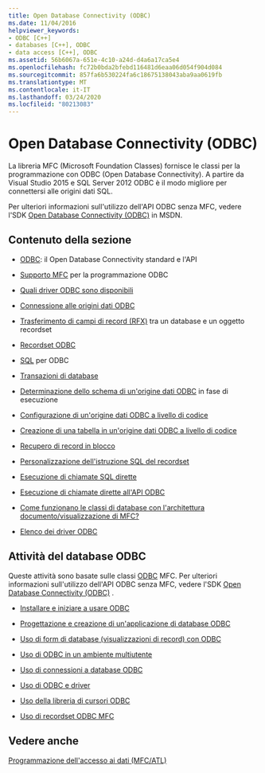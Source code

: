 ```yaml
---
title: Open Database Connectivity (ODBC)
ms.date: 11/04/2016
helpviewer_keywords:
- ODBC [C++]
- databases [C++], ODBC
- data access [C++], ODBC
ms.assetid: 56b6067a-651e-4c10-a24d-d4a6a17ca5e4
ms.openlocfilehash: fc72b0bda2bfebd116481d6eaa06d054f904d084
ms.sourcegitcommit: 857fa6b530224fa6c18675138043aba9aa0619fb
ms.translationtype: MT
ms.contentlocale: it-IT
ms.lasthandoff: 03/24/2020
ms.locfileid: "80213083"
---
```

# <a name="open-database-connectivity-odbc"></a>Open Database Connectivity (ODBC)

La libreria MFC (Microsoft Foundation Classes) fornisce le classi per la programmazione con ODBC (Open Database Connectivity). A partire da Visual Studio 2015 e SQL Server 2012 ODBC è il modo migliore per connettersi alle origini dati SQL.

Per ulteriori informazioni sull'utilizzo dell'API ODBC senza MFC, vedere l'SDK [Open Database Connectivity (ODBC)](/sql/odbc/microsoft-open-database-connectivity-odbc) in MSDN.

## <a name="in-this-section"></a>Contenuto della sezione

- [ODBC](odbc-basics.md): il Open Database Connectivity standard e l'API

- [Supporto MFC](odbc-and-mfc.md) per la programmazione ODBC

- [Quali driver ODBC sono disponibili](odbc-driver-list.md)

- [Connessione alle origini dati ODBC](data-source-managing-connections-odbc.md)

- [Trasferimento di campi di record (RFX)](record-field-exchange-rfx.md) tra un database e un oggetto recordset

- [Recordset ODBC](recordset-odbc.md)

- [SQL](sql.md) per ODBC

- [Transazioni di database](transaction-odbc.md)

- [Determinazione dello schema di un'origine dati ODBC](data-source-determining-the-schema-of-the-data-source-odbc.md) in fase di esecuzione

- [Configurazione di un'origine dati ODBC a livello di codice](data-source-programmatically-configuring-an-odbc-data-source.md)

- [Creazione di una tabella in un'origine dati ODBC a livello di codice](data-source-programmatically-creating-a-table-in-an-odbc-data-source.md)

- [Recupero di record in blocco](recordset-fetching-records-in-bulk-odbc.md)

- [Personalizzazione dell'istruzione SQL del recordset](sql-customizing-your-recordsets-sql-statement-odbc.md)

- [Esecuzione di chiamate SQL dirette](sql-making-direct-sql-calls-odbc.md)

- [Esecuzione di chiamate dirette all'API ODBC](odbc-calling-odbc-api-functions-directly.md)

- [Come funzionano le classi di database con l'architettura documento/visualizzazione di MFC?](working-with-documents-and-views.md)

- [Elenco dei driver ODBC](odbc-driver-list.md)

## <a name="odbc-database-tasks"></a>Attività del database ODBC

Queste attività sono basate sulle classi [ODBC](odbc-basics.md) MFC. Per ulteriori informazioni sull'utilizzo dell'API ODBC senza MFC, vedere l'SDK [Open Database Connectivity (ODBC)](/sql/odbc/microsoft-open-database-connectivity-odbc) .

- [Installare e iniziare a usare ODBC](installing-and-getting-started-with-odbc.md)

- [Progettazione e creazione di un'applicazione di database ODBC](design-and-create-an-odbc-database-application.md)

- [Uso di form di database (visualizzazioni di record) con ODBC](use-database-forms-record-views-with-odbc.md)

- [Uso di ODBC in un ambiente multiutente](use-odbc-to-work-with-other-users.md)

- [Uso di connessioni a database ODBC](work-with-odbc-database-connections.md)

- [Uso di ODBC e driver](work-with-odbc-and-drivers.md)

- [Uso della libreria di cursori ODBC](use-the-odbc-cursor-library.md)

- [Uso di recordset ODBC MFC](use-mfc-odbc-recordsets.md)

## <a name="see-also"></a>Vedere anche

[Programmazione dell'accesso ai dati (MFC/ATL)](../../data/data-access-programming-mfc-atl.md)
